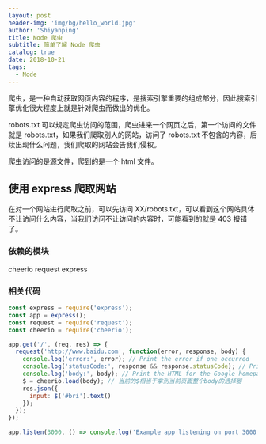 ```yaml
---
layout: post
header-img: 'img/bg/hello_world.jpg'
author: 'Shiyanping'
title: Node 爬虫
subtitle: 简单了解 Node 爬虫
catalog: true
date: 2018-10-21
tags:
  - Node
---
```


爬虫，是一种自动获取网页内容的程序，是搜索引擎重要的组成部分，因此搜索引擎优化很大程度上就是针对爬虫而做出的优化。

robots.txt 可以规定爬虫访问的范围，爬虫进来一个网页之后，第一个访问的文件就是 robots.txt，如果我们爬取别人的网站，访问了 robots.txt 不包含的内容，后续出现什么问题，我们爬取的网站会告我们侵权。

爬虫访问的是源文件，爬到的是一个 html 文件。

## 使用 express 爬取网站

在对一个网站进行爬取之前，可以先访问 XX/robots.txt，可以看到这个网站具体不让访问什么内容，当我们访问不让访问的内容时，可能看到的就是 403 报错了。

### 依赖的模块

cheerio
request
express

### 相关代码

```js
const express = require('express');
const app = express();
const request = require('request');
const cheerio = require('cheerio');

app.get('/', (req, res) => {
  request('http://www.baidu.com', function(error, response, body) {
    console.log('error:', error); // Print the error if one occurred
    console.log('statusCode:', response && response.statusCode); // Print the response status code if a response was received
    console.log('body:', body); // Print the HTML for the Google homepage.
    $ = cheerio.load(body); // 当前的$相当于拿到当前页面整个body的选择器
    res.json({
      input: $('#bri').text()
    });
  });
});

app.listen(3000, () => console.log('Example app listening on port 3000!'));
```
